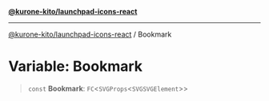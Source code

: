 [**@kurone-kito/launchpad-icons-react**](../README.md)

***

[@kurone-kito/launchpad-icons-react](../globals.md) / Bookmark

# Variable: Bookmark

> `const` **Bookmark**: `FC`\<`SVGProps`\<`SVGSVGElement`\>\>
